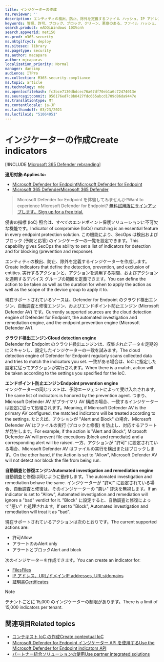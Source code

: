 ```yaml
---
title: インジケーターの作成
ms.reviewer: ''
description: エンティティの検出、防止、除外を定義するファイル ハッシュ、IP アドレス、URL、またはドメインのインジケーターを作成します。
keywords: 管理、許可、ブロック、ブロック、クリーン、悪意のある、ファイル ハッシュ、IP アドレス、URL、ドメイン
search.product: eADQiWindows 10XVcnh
search.appverid: met150
ms.prod: m365-security
ms.mktglfcycl: deploy
ms.sitesec: library
ms.pagetype: security
ms.author: macapara
author: mjcaparas
localization_priority: Normal
manager: dansimp
audience: ITPro
ms.collection: M365-security-compliance
ms.topic: article
ms.technology: mde
ms.openlocfilehash: fc3bce7130dbdcec76a67df70eb1a6c72474013e
ms.sourcegitcommit: 956176ed7c8b8427fdc655abcd1709d86da9447e
ms.translationtype: MT
ms.contentlocale: ja-JP
ms.lasthandoff: 03/23/2021
ms.locfileid: "51064051"
---
```

# <a name="create-indicators"></a><span data-ttu-id="67357-104">インジケーターの作成</span><span class="sxs-lookup"><span data-stu-id="67357-104">Create indicators</span></span>

[!INCLUDE [Microsoft 365 Defender rebranding](../../includes/microsoft-defender.md)]

<span data-ttu-id="67357-105">**適用対象:**</span><span class="sxs-lookup"><span data-stu-id="67357-105">**Applies to:**</span></span>
- [<span data-ttu-id="67357-106">Microsoft Defender for Endpoint</span><span class="sxs-lookup"><span data-stu-id="67357-106">Microsoft Defender for Endpoint</span></span>](https://go.microsoft.com/fwlink/p/?linkid=2146631)
- [<span data-ttu-id="67357-107">Microsoft 365 Defender</span><span class="sxs-lookup"><span data-stu-id="67357-107">Microsoft 365 Defender</span></span>](https://go.microsoft.com/fwlink/?linkid=2118804)


> <span data-ttu-id="67357-108">Microsoft Defender for Endpoint を体験してみませんか?</span><span class="sxs-lookup"><span data-stu-id="67357-108">Want to experience Microsoft Defender for Endpoint?</span></span> [<span data-ttu-id="67357-109">無料試用版にサインアップします。</span><span class="sxs-lookup"><span data-stu-id="67357-109">Sign up for a free trial.</span></span>](https://www.microsoft.com/WindowsForBusiness/windows-atp?ocid=docs-wdatp-automationexclusionlist-abovefoldlink)

<span data-ttu-id="67357-110">侵害の指標 (IoC) 照合は、すべてのエンドポイント保護ソリューションに不可欠な機能です。</span><span class="sxs-lookup"><span data-stu-id="67357-110">Indicator of compromise (IoCs) matching is an essential feature in every endpoint protection solution.</span></span> <span data-ttu-id="67357-111">この機能により、SecOps は検出およびブロック (予防と応答) のインジケーターの一覧を設定できます。</span><span class="sxs-lookup"><span data-stu-id="67357-111">This capability gives SecOps the ability to set a list of indicators for detection and for blocking (prevention and response).</span></span>

<span data-ttu-id="67357-112">エンティティの検出、防止、除外を定義するインジケーターを作成します。</span><span class="sxs-lookup"><span data-stu-id="67357-112">Create indicators that define the detection, prevention, and exclusion of entities.</span></span> <span data-ttu-id="67357-113">実行するアクションと、アクションを適用する期間、およびアクションを適用するデバイス グループの範囲を定義できます。</span><span class="sxs-lookup"><span data-stu-id="67357-113">You can define the action to be taken as well as the duration for when to apply the action as well as the scope of the device group to apply it to.</span></span>

<span data-ttu-id="67357-114">現在サポートされているソースは、Defender for Endpoint のクラウド検出エンジン、自動調査と修復エンジン、およびエンドポイント防止エンジン (Microsoft Defender AV) です。</span><span class="sxs-lookup"><span data-stu-id="67357-114">Currently supported sources are the cloud detection engine of Defender for Endpoint, the automated investigation and remediation engine, and the endpoint prevention engine (Microsoft Defender AV).</span></span>

<span data-ttu-id="67357-115">**クラウド検出エンジン**</span><span class="sxs-lookup"><span data-stu-id="67357-115">**Cloud detection engine**</span></span><br>
<span data-ttu-id="67357-116">Defender for Endpoint のクラウド検出エンジンは、収集されたデータを定期的にスキャンし、設定したインジケーターの一致を試みます。</span><span class="sxs-lookup"><span data-stu-id="67357-116">The cloud detection engine of Defender for Endpoint regularly scans collected data and tries to match the indicators you set.</span></span> <span data-ttu-id="67357-117">一致がある場合は、IoC に指定した設定に従ってアクションが実行されます。</span><span class="sxs-lookup"><span data-stu-id="67357-117">When there is a match, action will be taken according to the settings you specified for the IoC.</span></span>

<span data-ttu-id="67357-118">**エンドポイント防止エンジン**</span><span class="sxs-lookup"><span data-stu-id="67357-118">**Endpoint prevention engine**</span></span><br>
<span data-ttu-id="67357-119">インジケーターの同じリストは、予防エージェントによって受け入れされます。</span><span class="sxs-lookup"><span data-stu-id="67357-119">The same list of indicators is honored by the prevention agent.</span></span> <span data-ttu-id="67357-120">つまり、Microsoft Defender AV がプライマリ AV 構成の場合、一致するインジケーターは設定に従って処理されます。</span><span class="sxs-lookup"><span data-stu-id="67357-120">Meaning, if Microsoft Defender AV is the primary AV configured, the matched indicators will be treated according to the settings.</span></span> <span data-ttu-id="67357-121">たとえば、アクションが "Alert and Block" の場合、Microsoft Defender AV はファイルの実行 (ブロックと修復) を防止し、対応するアラートが発生します。</span><span class="sxs-lookup"><span data-stu-id="67357-121">For example, if the action is "Alert and Block", Microsoft Defender AV will prevent file executions (block and remediate) and a corresponding alert will be raised.</span></span> <span data-ttu-id="67357-122">一方、アクションが "許可" に設定されている場合、Microsoft Defender AV はファイルの実行を検出またはブロックします。</span><span class="sxs-lookup"><span data-stu-id="67357-122">On the other hand, if the Action is set to "Allow", Microsoft Defender AV will not detect nor block the file from being run.</span></span>

<span data-ttu-id="67357-123">**自動調査と修復エンジン**</span><span class="sxs-lookup"><span data-stu-id="67357-123">**Automated investigation and remediation engine**</span></span><BR>
<span data-ttu-id="67357-124">自動調査と修復は同じように動作します。</span><span class="sxs-lookup"><span data-stu-id="67357-124">The automated investigation and remediation behave the same.</span></span> <span data-ttu-id="67357-125">インジケーターが "許可" に設定されている場合、自動調査と修復は、そのインジケーターの "悪い" 評決を無視します。</span><span class="sxs-lookup"><span data-stu-id="67357-125">If an indicator is set to "Allow", Automated investigation and remediation will ignore a "bad" verdict for it.</span></span> <span data-ttu-id="67357-126">"Block" に設定すると、自動調査と修復によって"悪い" と処理されます。</span><span class="sxs-lookup"><span data-stu-id="67357-126">If set to "Block", Automated investigation and remediation will treat it as "bad".</span></span>


<span data-ttu-id="67357-127">現在サポートされているアクションは次のとおりです。</span><span class="sxs-lookup"><span data-stu-id="67357-127">The current supported actions are:</span></span>
- <span data-ttu-id="67357-128">許可</span><span class="sxs-lookup"><span data-stu-id="67357-128">Allow</span></span>
- <span data-ttu-id="67357-129">アラートのみ</span><span class="sxs-lookup"><span data-stu-id="67357-129">Alert only</span></span>
- <span data-ttu-id="67357-130">アラートとブロック</span><span class="sxs-lookup"><span data-stu-id="67357-130">Alert and block</span></span>


<span data-ttu-id="67357-131">次のインジケーターを作成できます。</span><span class="sxs-lookup"><span data-stu-id="67357-131">You can create an indicator for:</span></span>
- [<span data-ttu-id="67357-132">Files</span><span class="sxs-lookup"><span data-stu-id="67357-132">Files</span></span>](indicator-file.md)
- [<span data-ttu-id="67357-133">IP アドレス、URL/ドメイン</span><span class="sxs-lookup"><span data-stu-id="67357-133">IP addresses, URLs/domains</span></span>](indicator-ip-domain.md)
- [<span data-ttu-id="67357-134">証明書</span><span class="sxs-lookup"><span data-stu-id="67357-134">Certificates</span></span>](indicator-certificates.md)


>[!NOTE]
><span data-ttu-id="67357-135">テナントごとに 15,000 のインジケーターの制限があります。</span><span class="sxs-lookup"><span data-stu-id="67357-135">There is a limit of 15,000 indicators per tenant.</span></span>


## <a name="related-topics"></a><span data-ttu-id="67357-136">関連項目</span><span class="sxs-lookup"><span data-stu-id="67357-136">Related topics</span></span>

- [<span data-ttu-id="67357-137">コンテキスト IoC の作成</span><span class="sxs-lookup"><span data-stu-id="67357-137">Create contextual IoC</span></span>](respond-file-alerts.md#add-indicator-to-block-or-allow-a-file)
- [<span data-ttu-id="67357-138">Microsoft Defender for Endpoint インジケーター API を使用する</span><span class="sxs-lookup"><span data-stu-id="67357-138">Use the Microsoft Defender for Endpoint indicators API</span></span>](ti-indicator.md)
- [<span data-ttu-id="67357-139">パートナー統合ソリューションの使用</span><span class="sxs-lookup"><span data-stu-id="67357-139">Use partner integrated solutions</span></span>](partner-applications.md)
